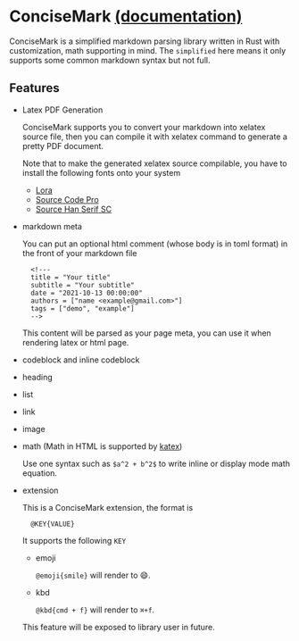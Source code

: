 # ConciseMark [(documentation)](https://docs.rs/concisemark/0.3.0/concisemark/index.html)

ConciseMark is a simplified markdown parsing library written in Rust with customization, math supporting
in mind. The `simplified` here means it only supports some common markdown syntax but not full.

## Features

- Latex PDF Generation

    ConciseMark supports you to convert your markdown into xelatex source file, then you can compile it
    with xelatex command to generate a pretty PDF document.

    Note that to make the generated xelatex source compilable, you have to install the following
    fonts onto your system

    - [Lora](https://fonts.google.com/specimen/Lora)
    - [Source Code Pro](https://fonts.google.com/specimen/Source+Code+Pro?category=Monospace)
    - [Source Han Serif SC](https://github.com/adobe-fonts/source-han-serif/releases)

- markdown meta

    You can put an optional html comment (whose body is in toml format) in the front of your markdown file

        <!---
        title = "Your title"
        subtitle = "Your subtitle"
        date = "2021-10-13 00:00:00"
        authors = ["name <example@gmail.com>"]
        tags = ["demo", "example"]
        -->

    This content will be parsed as your page meta, you can use it when rendering latex or html page.

- codeblock and inline codeblock
- heading
- list
- link
- image
- math (Math in HTML is supported by [katex](https://katex.org/))

    Use one syntax such as `$a^2 + b^2$` to write inline or display mode math equation.

- extension

    This is a ConciseMark extension, the format is

        @KEY{VALUE}

    It supports the following `KEY`

    - emoji

        `@emoji{smile}` will render to 😄.

    - kbd

        `@kbd{cmd + f}` will render to `⌘+f`.

    This feature will be exposed to library user in future.
